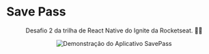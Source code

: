# Save Pass
<p align="center">Desafio 2 da trilha de React Native do Ignite da Rocketseat. 💜🚀</p>

<div align="center">
<img alt="Demonstração do Aplicativo SavePass" src="https://user-images.githubusercontent.com/66279500/130133166-ffc687c7-37ec-4819-9cae-89de98ebcebe.mp4
"/>
</div>
